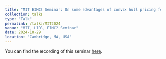 ```yaml
---
title: "MIT EIMC2 Seminar: On some advantages of convex hull pricing for the European electricity auction"
collection: talks
type: "Talk"
permalink: /talks/MIT2024
venue: "MIT, LIDS, EIMC2 Seminar"
date: 2024-10-29
location: "Cambridge, MA, USA"
---
```

You can find the recording of this seminar [here](https://lids.mit.edu/news-and-events/events/eimc2-seminar-1).
